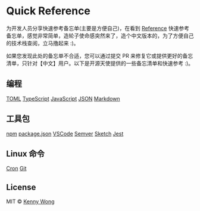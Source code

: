 Quick Reference
===

为开发人员分享快速参考备忘单(主要是方便自己)，在看到 [Reference](https://github.com/Randy8080/reference) 快速参考备忘单，感觉非常简单，造轮子使命感突然来了，造个中文版本的，为了方便自己的技术栈查阅，立马撸起来 :)。

如果您发现此处的备忘单不合适，您可以通过提交 PR 来修复它或提供更好的备忘清单，只针对【中文】用户。以下是开源天使提供的一些备忘清单和快速参考 :)。

## 编程

[TOML](./docs/toml.md)
[TypeScript](./docs/typescript.md)
[JavaScript](./docs/javascript.md)
[JSON](./docs/json.md)
[Markdown](./docs/markdown.md)
<!--rehype:class=home-card-->

## 工具包

[npm](./docs/npm.md)
[package.json](./docs/package.json.md)
[VSCode](./docs/vscode.md)
[Semver](./docs/semver.md)
[Sketch](./docs/sketch.md)
[Jest](./docs/jest.md)
<!--rehype:class=home-card-->

## Linux 命令

[Cron](./docs/cron.md)
[Git](./docs/git.md)
<!--rehype:class=home-card-->

## License

MIT © [Kenny Wong](https://github.com/jaywcjlove)
